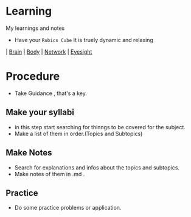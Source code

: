 # Learning
My learnings and notes
- Have your `Rubics Cube` It is truely dynamic and relaxing

| [Brain](https://github.com/0-0Rohit-Roshan/Learning/blob/main/Brain-Body-Network-Eyesight.md#Brain)
| [Body](https://github.com/0-0Rohit-Roshan/Learning/blob/main/Brain-Body-Network-Eyesight.md#Body)
| [Network](https://github.com/0-0Rohit-Roshan/Learning/blob/main/Brain-Body-Network-Eyesight.md#Network)
| [Eyesight](https://github.com/0-0Rohit-Roshan/Learning/blob/main/Brain-Body-Network-Eyesight.md#Eyesight)
# Procedure
- Take Guidance , that's a key.
## Make your syllabi
- in this step start searching for thinngs to be covered for the subject.
- Make a list of them in order.(Topics and Subtopics)

## Make Notes
- Search for explanations and infos about the topics and subtopics.
- Make notes of them in .md .

## Practice
- Do some practice problems or application.





